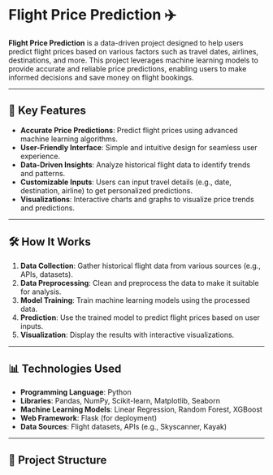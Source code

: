 # Flight Price Prediction ✈️

**Flight Price Prediction** is a data-driven project designed to help users predict flight prices based on various factors such as travel dates, airlines, destinations, and more. This project leverages machine learning models to provide accurate and reliable price predictions, enabling users to make informed decisions and save money on flight bookings.

---

## 🌟 **Key Features**
- **Accurate Price Predictions**: Predict flight prices using advanced machine learning algorithms.
- **User-Friendly Interface**: Simple and intuitive design for seamless user experience.
- **Data-Driven Insights**: Analyze historical flight data to identify trends and patterns.
- **Customizable Inputs**: Users can input travel details (e.g., date, destination, airline) to get personalized predictions.
- **Visualizations**: Interactive charts and graphs to visualize price trends and predictions.

---

## 🛠️ **How It Works**
1. **Data Collection**: Gather historical flight data from various sources (e.g., APIs, datasets).
2. **Data Preprocessing**: Clean and preprocess the data to make it suitable for analysis.
3. **Model Training**: Train machine learning models using the processed data.
4. **Prediction**: Use the trained model to predict flight prices based on user inputs.
5. **Visualization**: Display the results with interactive visualizations.

---

## 📊 **Technologies Used**
- **Programming Language**: Python
- **Libraries**: Pandas, NumPy, Scikit-learn, Matplotlib, Seaborn
- **Machine Learning Models**: Linear Regression, Random Forest, XGBoost
- **Web Framework**: Flask (for deployment)
- **Data Sources**: Flight datasets, APIs (e.g., Skyscanner, Kayak)

---

## 📂 **Project Structure**
